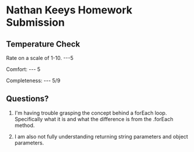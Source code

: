# Nathan Keeys Homework Submission

## Temperature Check

Rate on a scale of 1-10. ---5

Comfort: --- 5

Completeness: --- 5/9

## Questions?

1. I'm having trouble grasping the concept behind a forEach loop. Specifically what it is and what the difference is from the .forEach method.

2. I am also not fully understanding returning string parameters and object parameters.
